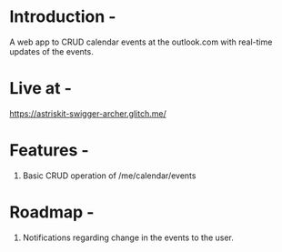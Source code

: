# Introduction -

A web app to CRUD calendar events at the outlook.com with real-time updates of the events.

# Live at -

https://astriskit-swigger-archer.glitch.me/

# Features -

1. Basic CRUD operation of /me/calendar/events

# Roadmap -

1. Notifications regarding change in the events to the user.
